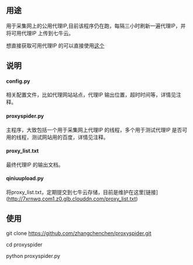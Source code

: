 ##  用途

用于采集网上的公用代理IP,目前该程序仍在跑，每隔三小时刷新一遍代理IP，并将可用代理IP 上传到七牛云。

想直接获取可用代理IP 的可以直接使用[这个](http://7xrnwq.com1.z0.glb.clouddn.com/proxy_list.txt)


## 说明

#### config.py

相关配置文件，比如代理网站站点，代理IP 输出位置，超时时间等，详情见注释。

#### proxyspider.py

主程序，大致包括一个用于采集网上代理IP 的线程，多个用于测试代理IP 是否可用的线程，测试网站用的百度，详情见注释。

#### proxy_list.txt

最终代理IP 的输出文档。

#### qiniuupload.py

将proxy_list.txt，定期提交到七牛云存储，目前是维护在这里[链接] (http://7xrnwq.com1.z0.glb.clouddn.com/proxy_list.txt)


## 使用

git clone https://github.com/zhangchenchen/proxyspider.git

cd proxyspider

python proxyspider.py